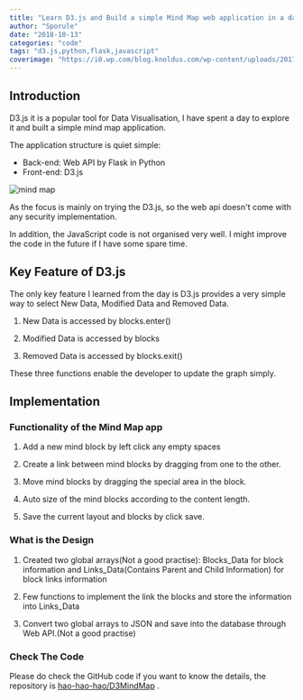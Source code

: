 ```yaml
---
title: "Learn D3.js and Build a simple Mind Map web application in a day with Flask"
author: "Sporule"
date: "2018-10-13"
categories: "code"
tags: "d3.js,python,flask,javascript"
coverimage: "https://i0.wp.com/blog.knoldus.com/wp-content/uploads/2017/06/d3logo.png?fit=590%2C313&ssl=1"
---
```


## Introduction

D3.js it is a popular tool for Data Visualisation, I have spent a day to explore it and built a simple mind map application.

The application structure is quiet simple:

- Back-end: Web API by Flask in Python
- Front-end: D3.js

![mind map](https://i.imgur.com/RJHtEm1.png) 

As the focus is mainly on trying the D3.js, so the web api doesn't come with any security implementation.

In addition, the JavaScript code is not organised very well. I might improve the code in the future if I have some spare time.

## Key Feature of D3.js

The only key feature I learned from the day is D3.js provides a very simple way to select New Data, Modified Data and Removed Data.

1. New Data is accessed by blocks.enter()

2. Modified Data is accessed by blocks

3. Removed Data is accessed by blocks.exit()

These three functions enable the developer to update the graph simply.

## Implementation

### Functionality of the Mind Map app

1. Add a new mind block by left click any empty spaces

2. Create a link between mind blocks by dragging from one to the other.

3. Move mind blocks by dragging the special area in the block.

4. Auto size of the mind blocks according to the content length.

5. Save the current layout and blocks by click save.
  
### What is the Design

1. Created two global arrays(Not a good practise): Blocks_Data for block information and Links_Data(Contains Parent and Child Information) for block links information

2. Few functions to implement the link the blocks and store the information into Links_Data

3. Convert two global arrays to JSON and save into the database through Web API.(Not a good practise)

### Check The Code

Please do check the GitHub code if you want to know the details, the repository is [hao-hao-hao/D3MindMap](https://github.com/hao-hao-hao/D3MindMap) .

